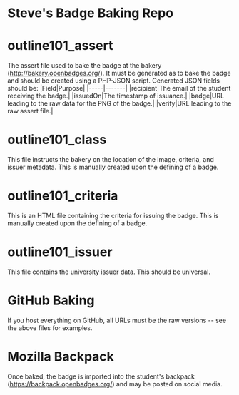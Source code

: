 # Steve's Badge Baking Repo

# outline101_assert
The assert file used to bake the badge at the bakery (http://bakery.openbadges.org/).  It must be generated as to bake the badge and should be created using a PHP-JSON script.  Generated JSON fields should be:
|Field|Purpose|
|-----|-------|
|recipient|The email of the student receiving the badge.|
|issuedOn|The timestamp of issuance.|
|badge|URL leading to the raw data for the PNG of the badge.|
|verify|URL leading to the raw assert file.|

# outline101_class
This file instructs the bakery on the location of the image, criteria, and issuer metadata.  This is manually created upon the defining of a badge.

# outline101_criteria
This is an HTML file containing the criteria for issuing the badge. This is manually created upon the defining of a badge.

# outline101_issuer
This file contains the university issuer data.  This should be universal.

# GitHub Baking
If you host everything on GitHub, all URLs must be the raw versions -- see the above files for examples.

# Mozilla Backpack
Once baked, the badge is imported into the student's backpack (https://backpack.openbadges.org/) and may be posted on social media.

